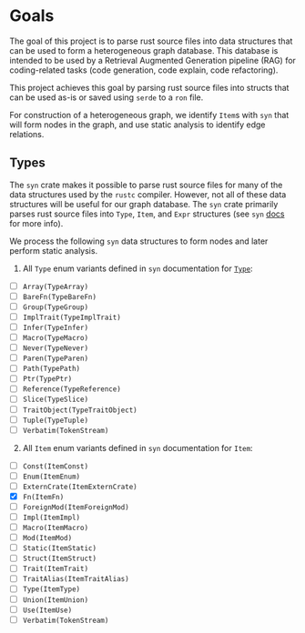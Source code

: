 # Goals

The goal of this project is to parse rust source files into data structures
that can be used to form a heterogeneous graph database. This database is
intended to be used by a Retrieval Augmented Generation pipeline (RAG) for
coding-related tasks (code generation, code explain, code refactoring).

This project achieves this goal by parsing rust source files into structs that
can be used as-is or saved using `serde` to a `ron` file.

For construction of a heterogeneous graph, we identify `Item`s with `syn` that
will form nodes in the graph, and use static analysis to identify edge relations.
<!--Additionally we use [MIRAI](https://github.com/endorlabs/MIRAI) abstract-->
<!--interpreter to generate a call graph. More info on MIRAI's call graph-->
<!--[here](https://github.com/endorlabs/MIRAI/blob/main/documentation/CallGraph.md).-->

## Types

The `syn` crate makes it possible to parse rust source files for many of the
data structures used by the `rustc` compiler. However, not all of these data
structures will be useful for our graph database. The `syn` crate primarily
parses rust source files into `Type`, `Item`, and `Expr` structures (see `syn`
[docs](https://docs.rs/syn/latest/syn/index.html) for more info).

We process the following `syn` data structures to form nodes and later perform
static analysis.

1. All `Type` enum variants defined in `syn` documentation for [`Type`](https://docs.rs/syn/latest/syn/enum.Item.html):

- [ ] `Array(TypeArray)`
- [ ] `BareFn(TypeBareFn)`
- [ ] `Group(TypeGroup)`
- [ ] `ImplTrait(TypeImplTrait)`
- [ ] `Infer(TypeInfer)`
- [ ] `Macro(TypeMacro)`
- [ ] `Never(TypeNever)`
- [ ] `Paren(TypeParen)`
- [ ] `Path(TypePath)`
- [ ] `Ptr(TypePtr)`
- [ ] `Reference(TypeReference)`
- [ ] `Slice(TypeSlice)`
- [ ] `TraitObject(TypeTraitObject)`
- [ ] `Tuple(TypeTuple)`
- [ ] `Verbatim(TokenStream)`

2. All `Item` enum variants defined in `syn` documentation for `Item`:

- [ ] `Const(ItemConst)`
- [ ] `Enum(ItemEnum)`
- [ ] `ExternCrate(ItemExternCrate)`
- [x] `Fn(ItemFn)`
- [ ] `ForeignMod(ItemForeignMod)`
- [ ] `Impl(ItemImpl)`
- [ ] `Macro(ItemMacro)`
- [ ] `Mod(ItemMod)`
- [ ] `Static(ItemStatic)`
- [ ] `Struct(ItemStruct)`
- [ ] `Trait(ItemTrait)`
- [ ] `TraitAlias(ItemTraitAlias)`
- [ ] `Type(ItemType)`
- [ ] `Union(ItemUnion)`
- [ ] `Use(ItemUse)`
- [ ] `Verbatim(TokenStream)`
